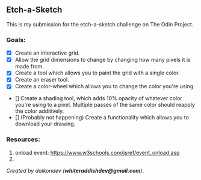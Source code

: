 ## Etch-a-Sketch

This is my submission for the etch-a-sketch challenge on The Odin Project.

### Goals:
- [x] Create an interactive grid.
- [x] Allow the grid dimensions to change by changing how many pixels it is made from.
- [x] Create a tool which allows you to paint the grid with a single color.
- [x] Create an eraser tool.
- [x] Create a color-wheel which allows you to change the color you're using.
- [] Create a shading tool, which adds 10% opacity of whatever color you're using to a pixel.
Multiple passes of the same color should reapply the color additively.
- [] (Probably not happening) Create a functionality which allows you to download your drawing.

### Resources:
1. onload event: https://www.w3schools.com/jsref/event_onload.asp
2. 


_Created by daikondev (__whiteraddishdev@gmail.com__)_.